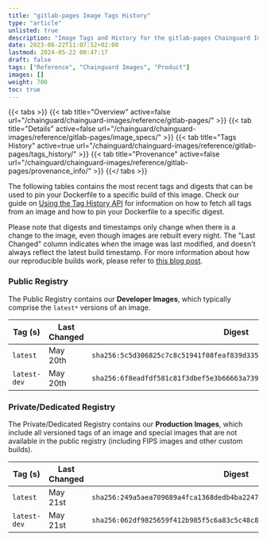 ```yaml
---
title: "gitlab-pages Image Tags History"
type: "article"
unlisted: true
description: "Image Tags and History for the gitlab-pages Chainguard Image"
date: 2023-06-22T11:07:52+02:00
lastmod: 2024-05-22 00:47:17
draft: false
tags: ["Reference", "Chainguard Images", "Product"]
images: []
weight: 700
toc: true
---
```


{{< tabs >}}
{{< tab title="Overview" active=false url="/chainguard/chainguard-images/reference/gitlab-pages/" >}}
{{< tab title="Details" active=false url="/chainguard/chainguard-images/reference/gitlab-pages/image_specs/" >}}
{{< tab title="Tags History" active=true url="/chainguard/chainguard-images/reference/gitlab-pages/tags_history/" >}}
{{< tab title="Provenance" active=false url="/chainguard/chainguard-images/reference/gitlab-pages/provenance_info/" >}}
{{</ tabs >}}

The following tables contains the most recent tags and digests that can be used to pin your Dockerfile to a specific build of this image. Check our guide on [Using the Tag History API](/chainguard/chainguard-images/using-the-tag-history-api/) for information on how to fetch all tags from an image and how to pin your Dockerfile to a specific digest.

Please note that digests and timestamps only change when there is a change to the image, even though images are rebuilt every night. The "Last Changed" column indicates when the image was last modified, and doesn't always reflect the latest build timestamp. For more information about how our reproducible builds work, please refer to [this blog post](https://www.chainguard.dev/unchained/reproducing-chainguards-reproducible-image-builds).

### Public Registry
The Public Registry contains our **Developer Images**, which typically comprise the `latest*` versions of an image.

| Tag (s)       | Last Changed | Digest                                                                    |
|---------------|--------------|---------------------------------------------------------------------------|
|  `latest`     | May 20th     | `sha256:5c5d306825c7c8c51941f08feaf839d335b1cf36e77d8a4e5080fe6a5cff577b` |
|  `latest-dev` | May 20th     | `sha256:6f8eadfdf581c81f3dbef5e3b66663a73931a9fb62c2f28eb3f0cac218535fc9` |


### Private/Dedicated Registry
The Private/Dedicated Registry contains our **Production Images**, which include all versioned tags of an image and special images that are not available in the public registry (including FIPS images and other custom builds).

| Tag (s)       | Last Changed | Digest                                                                    |
|---------------|--------------|---------------------------------------------------------------------------|
|  `latest`     | May 21st     | `sha256:249a5aea709689a4fca1368dedb4ba22478831b76220b3dea9af4bf91707b5b4` |
|  `latest-dev` | May 21st     | `sha256:062df9825659f412b985f5c6a83c5c48c89976a831cec5d406e312c5a326766e` |

